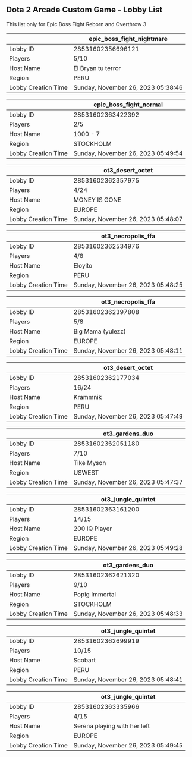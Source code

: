 ## Dota 2 Arcade Custom Game - Lobby List

This list only for Epic Boss Fight Reborn and Overthrow 3

|  | epic_boss_fight_nightmare |
| ------ | ------ |
| Lobby ID | 28531602356696121 |
| Players | 5/10 |
| Host Name | El Bryan tu terror |
| Region | PERU |
| Lobby Creation Time | Sunday, November 26, 2023 05:38:46 |


|  | epic_boss_fight_normal |
| ------ | ------ |
| Lobby ID | 28531602363422392 |
| Players | 2/5 |
| Host Name | 1000 - 7 |
| Region | STOCKHOLM |
| Lobby Creation Time | Sunday, November 26, 2023 05:49:54 |


|  | ot3_desert_octet |
| ------ | ------ |
| Lobby ID | 28531602362357975 |
| Players | 4/24 |
| Host Name | MONEY IS GONE |
| Region | EUROPE |
| Lobby Creation Time | Sunday, November 26, 2023 05:48:07 |


|  | ot3_necropolis_ffa |
| ------ | ------ |
| Lobby ID | 28531602362534976 |
| Players | 4/8 |
| Host Name | Eloyito |
| Region | PERU |
| Lobby Creation Time | Sunday, November 26, 2023 05:48:25 |


|  | ot3_necropolis_ffa |
| ------ | ------ |
| Lobby ID | 28531602362397808 |
| Players | 5/8 |
| Host Name | Big Mama (yulezz) |
| Region | EUROPE |
| Lobby Creation Time | Sunday, November 26, 2023 05:48:11 |


|  | ot3_desert_octet |
| ------ | ------ |
| Lobby ID | 28531602362177034 |
| Players | 16/24 |
| Host Name | Krammnik |
| Region | PERU |
| Lobby Creation Time | Sunday, November 26, 2023 05:47:49 |


|  | ot3_gardens_duo |
| ------ | ------ |
| Lobby ID | 28531602362051180 |
| Players | 7/10 |
| Host Name | Tike Myson |
| Region | USWEST |
| Lobby Creation Time | Sunday, November 26, 2023 05:47:37 |


|  | ot3_jungle_quintet |
| ------ | ------ |
| Lobby ID | 28531602363161200 |
| Players | 14/15 |
| Host Name | 200 IQ Player |
| Region | EUROPE |
| Lobby Creation Time | Sunday, November 26, 2023 05:49:28 |


|  | ot3_gardens_duo |
| ------ | ------ |
| Lobby ID | 28531602362621320 |
| Players | 9/10 |
| Host Name | Popig Immortal |
| Region | STOCKHOLM |
| Lobby Creation Time | Sunday, November 26, 2023 05:48:33 |


|  | ot3_jungle_quintet |
| ------ | ------ |
| Lobby ID | 28531602362699919 |
| Players | 10/15 |
| Host Name | Scobart |
| Region | PERU |
| Lobby Creation Time | Sunday, November 26, 2023 05:48:41 |


|  | ot3_jungle_quintet |
| ------ | ------ |
| Lobby ID | 28531602363335966 |
| Players | 4/15 |
| Host Name | Serena playing with her left |
| Region | EUROPE |
| Lobby Creation Time | Sunday, November 26, 2023 05:49:45 |


